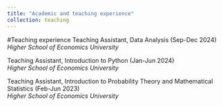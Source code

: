 ```yaml
---
title: "Academic and teaching experience"
collection: teaching
---
```



#Teaching experience
Teaching Assistant, Data Analysis (Sep-Dec 2024)\
_Higher School of Economics University_

Teaching Assistant, Introduction to Python (Jan-Jun 2024)\
_Higher School of Economics University_

Teaching Assistant, Introduction to Probability Theory and Mathematical Statistics (Feb-Jun 2023)\
_Higher School of Economics University_

